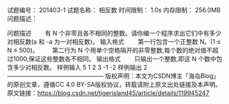 试题编号： 201403-1
试题名称： 相反数
时间限制： 1.0s
内存限制： 256.0MB
问题描述：

问题描述
　　有 N 个非零且各不相同的整数。请你编一个程序求出它们中有多少对相反数(a 和 -a 为一对相反数)。
输入格式
　　第一行包含一个正整数 N。(1 ≤ N ≤ 500)。
　　第二行为 N 个用单个空格隔开的非零整数,每个数的绝对值不超过1000,保证这些整数各不相同。
输出格式
　　只输出一个整数,即这 N 个数中包含多少对相反数。
样例输入
5
1 2 3 -1 -2
样例输出
2
————————————————
版权声明：本文为CSDN博主「海岛Blog」的原创文章，遵循CC 4.0 BY-SA版权协议，转载请附上原文出处链接及本声明。
原文链接：https://blog.csdn.net/tigerisland45/article/details/119945247
<!--stackedit_data:
eyJoaXN0b3J5IjpbLTE4NDIzNzA2MF19
-->